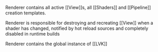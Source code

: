 Renderer contains all active [[View]]s, all [[Shaders]] and [[Pipeline]] creation templates. 

Renderer is responsible for destroying and recreating [[View]] when a shader has changed, notified by hot reload sources and completely disabled in runtime builds

Renderer contains the global instance of [[LVK]]

